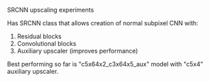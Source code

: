 SRCNN upscaling experiments

Has SRCNN class that allows creation of normal subpixel CNN with:
1) Residual blocks
2) Convolutional blocks
3) Auxiliary upscaler (improves performance)

Best performing so far is "c5x64x2_c3x64x5_aux" model with "c5x4" auxiliary upscaler.